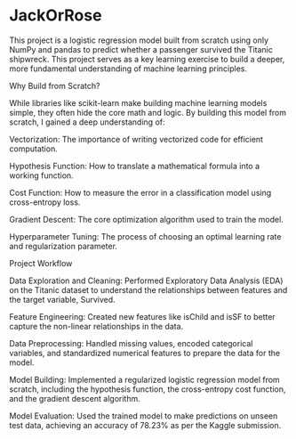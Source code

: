 # JackOrRose

This project is a logistic regression model built from scratch using only NumPy and pandas to predict whether a passenger survived the Titanic shipwreck. This project serves as a key learning exercise to build a deeper, more fundamental understanding of machine learning principles.



Why Build from Scratch?

While libraries like scikit-learn make building machine learning models simple, they often hide the core math and logic. By building this model from scratch, I gained a deep understanding of:



Vectorization: The importance of writing vectorized code for efficient computation.



Hypothesis Function: How to translate a mathematical formula into a working function.



Cost Function: How to measure the error in a classification model using cross-entropy loss.



Gradient Descent: The core optimization algorithm used to train the model.



Hyperparameter Tuning: The process of choosing an optimal learning rate and regularization parameter.



Project Workflow

Data Exploration and Cleaning: Performed Exploratory Data Analysis (EDA) on the Titanic dataset to understand the relationships between features and the target variable, Survived.



Feature Engineering: Created new features like isChild and isSF to better capture the non-linear relationships in the data.



Data Preprocessing: Handled missing values, encoded categorical variables, and standardized numerical features to prepare the data for the model.



Model Building: Implemented a regularized logistic regression model from scratch, including the hypothesis function, the cross-entropy cost function, and the gradient descent algorithm.



Model Evaluation: Used the trained model to make predictions on unseen test data, achieving an accuracy of 78.23% as per the Kaggle submission.

